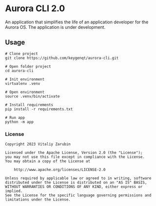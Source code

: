 # Aurora CLI 2.0

An application that simplifies the life of an application developer for the Aurora OS.
The application is under development.

## Usage

```
# Clone project
git clone https://github.com/keygenqt/aurora-cli.git

# Open folder project
cd aurora-cli

# Init environment
virtualenv .venv

# Open environment
source .venv/bin/activate

# Install requirements
pip install -r requirements.txt

# Run app
python -m app
```

### License

```
Copyright 2023 Vitaliy Zarubin

Licensed under the Apache License, Version 2.0 (the "License");
you may not use this file except in compliance with the License.
You may obtain a copy of the License at

    http://www.apache.org/licenses/LICENSE-2.0

Unless required by applicable law or agreed to in writing, software
distributed under the License is distributed on an "AS IS" BASIS,
WITHOUT WARRANTIES OR CONDITIONS OF ANY KIND, either express or implied.
See the License for the specific language governing permissions and
limitations under the License.
```
